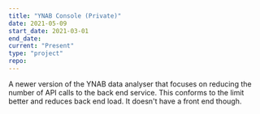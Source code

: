 ```yaml
---
title: "YNAB Console (Private)"
date: 2021-05-09
start_date: 2021-03-01
end_date: 
current: "Present"
type: "project"
repo: 
---
```


A newer version of the YNAB data analyser that focuses on reducing the number
of API calls to the back end service. This conforms to the limit better
and reduces back end load. It doesn't have a front end though.